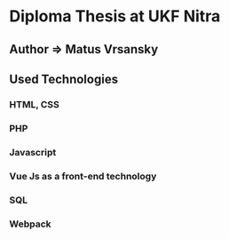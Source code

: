 # Diploma Thesis at UKF Nitra 

## Author => Matus Vrsansky
## Used Technologies

### HTML, CSS
### PHP
### Javascript
### Vue Js as a front-end technology
### SQL
### Webpack




